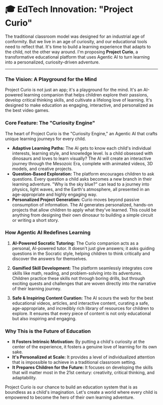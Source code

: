 # 🎓 EdTech Innovation: "Project Curio"

The traditional classroom model was designed for an industrial age of conformity. But we live in an age of curiosity, and our educational tools need to reflect that. It's time to build a learning experience that adapts to the child, not the other way around. I'm proposing **Project Curio**, a transformative educational platform that uses Agentic AI to turn learning into a personalized, curiosity-driven adventure.

---

### The Vision: A Playground for the Mind

Project Curio is not just an app; it's a playground for the mind. It's an AI-powered learning companion that helps children explore their passions, develop critical thinking skills, and cultivate a lifelong love of learning. It's designed to make education as engaging, interactive, and personalized as the best video games.

### Core Feature: The "Curiosity Engine"

The heart of Project Curio is the "Curiosity Engine," an Agentic AI that crafts unique learning journeys for every child.

-   **Adaptive Learning Paths:** The AI gets to know each child's individual interests, learning style, and knowledge level. Is a child obsessed with dinosaurs and loves to learn visually? The AI will create an interactive journey through the Mesozoic Era, complete with animated videos, 3D models, and creative projects.
-   **Question-Based Exploration:** The platform encourages children to ask questions. Every question a child asks becomes a new branch in their learning adventure. "Why is the sky blue?" can lead to a journey into physics, light waves, and the Earth's atmosphere, all presented in an age-appropriate and highly engaging way.
-   **Personalized Project Generation:** Curio moves beyond passive consumption of information. The AI generates personalized, hands-on projects that allow children to apply what they've learned. This could be anything from designing their own dinosaur to building a simple circuit or writing a short story.

### How Agentic AI Redefines Learning

1.  **AI-Powered Socratic Tutoring:** The Curio companion acts as a personal, AI-powered tutor. It doesn't just give answers; it asks guiding questions in the Socratic style, helping children to think critically and discover the answers for themselves.

2.  **Gamified Skill Development:** The platform seamlessly integrates core skills like math, reading, and problem-solving into its adventures. Children practice these skills not through boring drills, but through exciting quests and challenges that are woven directly into the narrative of their learning journey.

3.  **Safe & Inspiring Content Curation:** The AI scours the web for the best educational videos, articles, and interactive content, curating a safe, age-appropriate, and incredibly rich library of resources for children to explore. It ensures that every piece of content is not only educational but also inspiring and engaging.

### Why This is the Future of Education

-   **It Fosters Intrinsic Motivation:** By putting a child's curiosity at the center of the experience, it fosters a genuine love of learning for its own sake.
-   **It's Personalized at Scale:** It provides a level of individualized attention that is impossible to achieve in a traditional classroom setting.
-   **It Prepares Children for the Future:** It focuses on developing the skills that will matter most in the 21st century: creativity, critical thinking, and adaptability.

Project Curio is our chance to build an education system that is as boundless as a child's imagination. Let's create a world where every child is empowered to become the hero of their own learning adventure. 